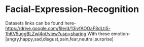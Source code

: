 # Facial-Expression-Recognition
Datasets links can be found here-https://drive.google.com/file/d/13ivfAOOaF8dLtiS-1hKV5uggBLZwl4pt/view?usp=sharing
With these emotion-[angry,happy,sad,disgust,pain,fear,neutral,surprise]
